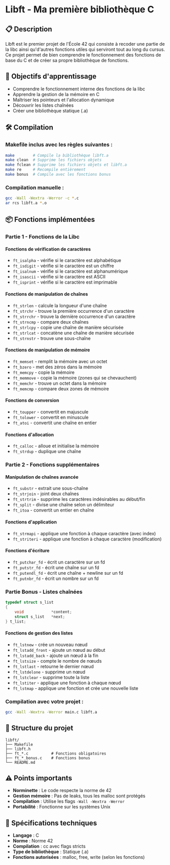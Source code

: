# Libft - Ma première bibliothèque C

## 📋 Description

Libft est le premier projet de l'École 42 qui consiste à recoder une partie de la libc ainsi qu'd'autres fonctions utiles qui serviront tout au long du cursus. Ce projet permet de bien comprendre le fonctionnement des fonctions de base du C et de créer sa propre bibliothèque de fonctions.

## 🎯 Objectifs d'apprentissage

- Comprendre le fonctionnement interne des fonctions de la libc
- Apprendre la gestion de la mémoire en C
- Maîtriser les pointeurs et l'allocation dynamique
- Découvrir les listes chaînées
- Créer une bibliothèque statique (.a)

## 🛠️ Compilation

### Makefile inclus avec les règles suivantes :

```bash
make        # Compile la bibliothèque libft.a
make clean  # Supprime les fichiers objets
make fclean # Supprime les fichiers objets et libft.a
make re     # Recompile entièrement
make bonus  # Compile avec les fonctions bonus
```

### Compilation manuelle :
```bash
gcc -Wall -Wextra -Werror -c *.c
ar rcs libft.a *.o
```

## 📦 Fonctions implémentées

### Partie 1 - Fonctions de la Libc

#### Fonctions de vérification de caractères
- `ft_isalpha` - vérifie si le caractère est alphabétique
- `ft_isdigit` - vérifie si le caractère est un chiffre
- `ft_isalnum` - vérifie si le caractère est alphanumérique
- `ft_isascii` - vérifie si le caractère est ASCII
- `ft_isprint` - vérifie si le caractère est imprimable

#### Fonctions de manipulation de chaînes
- `ft_strlen` - calcule la longueur d'une chaîne
- `ft_strchr` - trouve la première occurrence d'un caractère
- `ft_strrchr` - trouve la dernière occurrence d'un caractère
- `ft_strncmp` - compare deux chaînes
- `ft_strlcpy` - copie une chaîne de manière sécurisée
- `ft_strlcat` - concatène une chaîne de manière sécurisée
- `ft_strnstr` - trouve une sous-chaîne

#### Fonctions de manipulation de mémoire
- `ft_memset` - remplit la mémoire avec un octet
- `ft_bzero` - met des zéros dans la mémoire
- `ft_memcpy` - copie la mémoire
- `ft_memmove` - copie la mémoire (zones qui se chevauchent)
- `ft_memchr` - trouve un octet dans la mémoire
- `ft_memcmp` - compare deux zones de mémoire

#### Fonctions de conversion
- `ft_toupper` - convertit en majuscule
- `ft_tolower` - convertit en minuscule
- `ft_atoi` - convertit une chaîne en entier

#### Fonctions d'allocation
- `ft_calloc` - alloue et initialise la mémoire
- `ft_strdup` - duplique une chaîne

### Partie 2 - Fonctions supplémentaires

#### Manipulation de chaînes avancée
- `ft_substr` - extrait une sous-chaîne
- `ft_strjoin` - joint deux chaînes
- `ft_strtrim` - supprime les caractères indésirables au début/fin
- `ft_split` - divise une chaîne selon un délimiteur
- `ft_itoa` - convertit un entier en chaîne

#### Fonctions d'application
- `ft_strmapi` - applique une fonction à chaque caractère (avec index)
- `ft_striteri` - applique une fonction à chaque caractère (modification)

#### Fonctions d'écriture
- `ft_putchar_fd` - écrit un caractère sur un fd
- `ft_putstr_fd` - écrit une chaîne sur un fd
- `ft_putendl_fd` - écrit une chaîne + newline sur un fd
- `ft_putnbr_fd` - écrit un nombre sur un fd

### Partie Bonus - Listes chaînées

```c
typedef struct s_list
{
    void            *content;
    struct s_list   *next;
} t_list;
```

#### Fonctions de gestion des listes
- `ft_lstnew` - crée un nouveau nœud
- `ft_lstadd_front` - ajoute un nœud au début
- `ft_lstadd_back` - ajoute un nœud à la fin
- `ft_lstsize` - compte le nombre de nœuds
- `ft_lstlast` - retourne le dernier nœud
- `ft_lstdelone` - supprime un nœud
- `ft_lstclear` - supprime toute la liste
- `ft_lstiter` - applique une fonction à chaque nœud
- `ft_lstmap` - applique une fonction et crée une nouvelle liste


### Compilation avec votre projet :

```bash
gcc -Wall -Wextra -Werror main.c libft.a
```

## 📁 Structure du projet

```
libft/
├── Makefile
├── libft.h
├── ft_*.c          # Fonctions obligatoires
├── ft_*_bonus.c    # Fonctions bonus
└── README.md
```

## ⚠️ Points importants

- **Norminette** : Le code respecte la norme de 42
- **Gestion mémoire** : Pas de leaks, tous les malloc sont protégés
- **Compilation** : Utilise les flags `-Wall -Wextra -Werror`
- **Portabilité** : Fonctionne sur les systèmes Unix

## 🔧 Spécifications techniques

- **Langage** : C
- **Norme** : Norme 42
- **Compilation** : cc avec flags stricts
- **Type de bibliothèque** : Statique (.a)
- **Fonctions autorisées** : malloc, free, write (selon les fonctions)